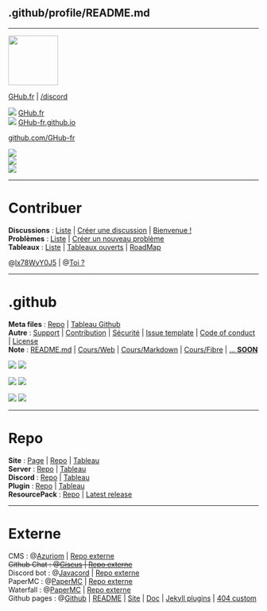 ## .github/profile/README.md
---
<a href="https://GHub.fr"><img src="https://avatars.githubusercontent.com/u/128578613?s=200&v=4" width=100 height=100></a>


[GHub.fr](https://GHub.fr) | [/discord](https://GHub.fr/discord)  

<a href="https://GHub.fr"><img src="https://img.shields.io/website?down_color=red&down_message=offline&style=for-the-badge&up_color=green&up_message=online&url=https%3A%2F%2FGHub.fr"></a> [GHub.fr](https://GHub.fr)  
<a href="https://GHub-fr.github.io"><img src="https://img.shields.io/website?down_color=red&down_message=offline&style=for-the-badge&up_color=green&up_message=online&url=https%3A%2F%2FGHub-fr.github.io"></a> [GHub-fr.github.io](https://GHub-fr.github.io)  
  
[github.com/GHub-fr](https://github.com/GHub-fr)  
  
  
<a href=""><img src="https://img.shields.io/github/stars/GHub-fr?color=red&style=for-the-badge"></a>  
<a href=""><img src="https://komarev.com/ghpvc/?username=GHub-fr&color=red&label=%F0%9F%91%80"></a>  
<a href="https://GHub.fr/discord"><img src="https://discordapp.com/api/guilds/1081921426333909072/widget.png"></a>  
  
----
  
# Contribuer
**Discussions** : [Liste](https://github.com/orgs/GHub-fr/discussions) | [Créer une discussion](https://github.com/orgs/GHub-fr/discussions/new) | [Bienvenue !](https://github.com/orgs/GHub-fr/discussions/1)  
**Problèmes** : [Liste](https://github.com/GHub-fr/.github/issues) | [Créer un nouveau problème](https://github.com/GHub-fr/.github/issues/new/choose)  
**Tableaux** : [Liste](https://github.com/orgs/GHub-fr/projects) | [Tableaux ouverts](https://github.com/orgs/GHub-fr/projects?query=is%3Aopen) | [RoadMap](https://github.com/orgs/GHub-fr/projects/1)  
  
  
@[lx78WyY0J5](https://github.com/lx78WyY0J5) | @[Toi ?](https://github.com/)  
  
----
  
# .github
**Meta files** : [Repo](https://github.com/GHub-fr/.github) | [Tableau Github](https://github.com/orgs/GHub-fr/projects/6)  
**Autre** : [Support](https://github.com/GHub-fr/.github/blob/main/SUPPORT.md) | [Contribution](https://github.com/GHub-fr/.github/blob/main/CONTRIBUTING.md) | [Sécurité](https://github.com/GHub-fr/.github/security/policy) | [Issue template](https://github.com/GHub-fr/.github/tree/main/.github/ISSUE_TEMPLATE) | [Code of conduct](https://github.com/GHub-fr/.github/blob/main/CODE_OF_CONDUCT.fr.md) | [License](https://github.com/GHub-fr/.github/blob/main/LICENSE.md)  
**Note** : [README.md](https://github.com/GHub-fr/.github/blob/main/note/README.md) | [Cours/Web](https://github.com/GHub-fr/.github/blob/main/note/Code/Web/HTML) | [Cours/Markdown](https://github.com/GHub-fr/.github/blob/main/note/Github/Markdown) | [Cours/Fibre](https://github.com/GHub-fr/.github/blob/main/note/Network/Fibre/) | [... **SOON**](https://GHub.fr/discord)
  
<a href=""><img src="https://img.shields.io/github/commit-activity/m/GHub-fr/.github?color=red&style=for-the-badge"></a>
<a href=""><img src="https://img.shields.io/github/last-commit/GHub-fr/.github?color=red&style=for-the-badge"></a>

<a href=""><img src="https://img.shields.io/github/stars/GHub-fr/.github?color=red&label=repo%20stars&style=for-the-badge"></a>
<a href=""><img src="https://img.shields.io/github/contributors/GHub-fr/.github?style=for-the-badge"></a>

<a href=""><img src="https://img.shields.io/github/languages/code-size/GHub-fr/.github?color=red"></a>
<a href=""><img src="https://img.shields.io/github/repo-size/GHub-fr/.github?color=red"></a>
  
  
----
  
# Repo
**Site** : [Page](https://GHub-fr.github.io) | [Repo](https://github.com/GHub-fr/GHub-fr.github.io) | [Tableau](https://github.com/orgs/GHub-fr/projects/4)  
**Server** : [Repo](https://github.com/GHub-fr/server) | [Tableau](https://github.com/orgs/GHub-fr/projects/6)  
**Discord** : [Repo](https://github.com/GHub-fr/bot) | [Tableau](https://github.com/orgs/GHub-fr/projects/2)  
**Plugin** : [Repo](https://github.com/GHub-fr/plugin) | [Tableau](https://github.com/orgs/GHub-fr/projects/3)  
**ResourcePack** : [Repo](https://github.com/GHub-fr/resourcePack) | [Latest release](https://github.com/GHub-fr/resourcePack/releases/latest)
  
----
  
# Externe
CMS : @[Azuriom](https://github.com/Azuriom) | [Repo externe](https://github.com/Azuriom/Azuriom)  
~~Github Chat : @[Giscus](https://github.com/Giscus) | [Repo externe](https://github.com/Giscus/Giscus)~~  
Discord bot : @[Javacord](https://github.com/Javacord) | [Repo externe](https://github.com/Javacord/Javacord)  
PaperMC : @[PaperMC](https://github.com/PaperMC) | [Repo externe](https://github.com/PaperMC/Paper)  
Waterfall : @[PaperMC](https://github.com/PaperMC) | [Repo externe](https://github.com/PaperMC/Waterfall)  
Github pages : @[Github](https://github.com/github) | [README](https://github.com/github/welcome-to-github-and-pages) | [Site](https://pages.github.com/) | [Doc](https://docs.github.com/fr/pages) | [Jekyll plugins](https://docs.github.com/en/pages/setting-up-a-github-pages-site-with-jekyll/about-github-pages-and-jekyll#plugins) | [404 custom](https://docs.github.com/en/pages/getting-started-with-github-pages/creating-a-custom-404-page-for-your-github-pages-site)  
